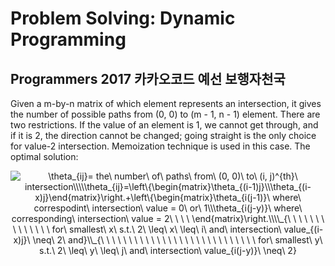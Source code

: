 # Problem Solving: Dynamic Programming

## Programmers 2017 카카오코드 예선 보행자천국
Given a m-by-n matrix of which element represents an intersection, it gives the 
number of possible paths from (0, 0) to (m - 1, n - 1) element. There are two 
restrictions. If the value of an element is 1, we cannot get through, and if it
is 2, the direction cannot be changed; going straight is the only choice for 
value-2 intersection. Memoization technique is used in this case. The optimal solution:  
  
<p align="center">
<img src="https://latex.codecogs.com/svg.image?\theta_{ij}=&space;the\&space;number\&space;of\&space;paths\&space;from\&space;(0,&space;0)\&space;to\&space;(i,&space;j)^{th}\&space;intersection\\\\\theta_{ij}=\left\{\begin{matrix}\theta_{(i-1)j}\\\theta_{(i-x)j}\end{matrix}\right.&plus;\left\{\begin{matrix}\theta_{i(j-1)}\&space;where\&space;correspodint\&space;intersection\&space;value&space;=&space;0\&space;or\&space;1\\\theta_{i(j-y)}\&space;where\&space;corresponding\&space;intersection\&space;value&space;=&space;2\&space;\&space;\&space;\&space;\end{matrix}\right.\\\\_{\&space;\&space;\&space;\&space;\&space;\&space;\&space;\&space;\&space;\&space;\&space;\&space;\&space;\&space;for\&space;smallest\&space;x\&space;s.t.\&space;2\&space;\leq\&space;x\&space;\leq\&space;i\&space;and\&space;intersection\&space;value_{(i-x)j}\&space;\neq\&space;2\&space;and}\\_{\&space;\&space;\&space;\&space;\&space;\&space;\&space;\&space;\&space;\&space;\&space;\&space;\&space;\&space;\&space;\&space;\&space;\&space;\&space;\&space;\&space;\&space;\&space;\&space;\&space;\&space;\&space;\&space;for\&space;smallest\&space;y\&space;s.t.\&space;2\&space;\leq\&space;y\&space;\leq\&space;j\&space;and\&space;intersection\&space;value_{i(j-y)}\&space;\neq\&space;2}&space;" title="\theta_{ij}= the\ number\ of\ paths\ from\ (0, 0)\ to\ (i, j)^{th}\ intersection\\\\\theta_{ij}=\left\{\begin{matrix}\theta_{(i-1)j}\\\theta_{(i-x)j}\end{matrix}\right.+\left\{\begin{matrix}\theta_{i(j-1)}\ where\ correspodint\ intersection\ value = 0\ or\ 1\\\theta_{i(j-y)}\ where\ corresponding\ intersection\ value = 2\ \ \ \ \end{matrix}\right.\\\\_{\ \ \ \ \ \ \ \ \ \ \ \ \ \ for\ smallest\ x\ s.t.\ 2\ \leq\ x\ \leq\ i\ and\ intersection\ value_{(i-x)j}\ \neq\ 2\ and}\\_{\ \ \ \ \ \ \ \ \ \ \ \ \ \ \ \ \ \ \ \ \ \ \ \ \ \ \ \ for\ smallest\ y\ s.t.\ 2\ \leq\ y\ \leq\ j\ and\ intersection\ value_{i(j-y)}\ \neq\ 2} " />
</p>